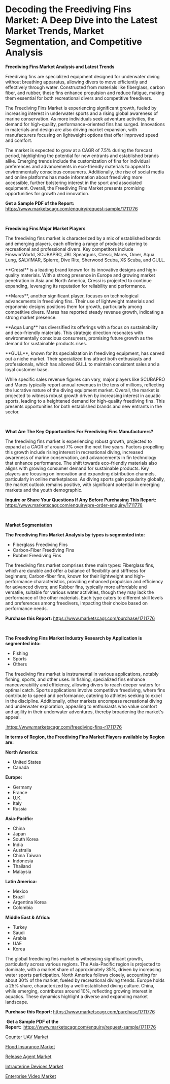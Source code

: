 <p><h1>Decoding the Freediving Fins Market: A Deep Dive into the Latest Market Trends, Market Segmentation, and Competitive Analysis</h1></p><p><strong>Freediving Fins Market Analysis and Latest Trends</strong></p>
<p><p>Freediving fins are specialized equipment designed for underwater diving without breathing apparatus, allowing divers to move efficiently and effectively through water. Constructed from materials like fiberglass, carbon fiber, and rubber, these fins enhance propulsion and reduce fatigue, making them essential for both recreational divers and competitive freedivers.</p><p>The Freediving Fins Market is experiencing significant growth, fueled by increasing interest in underwater sports and a rising global awareness of marine conservation. As more individuals seek adventure activities, the demand for high-quality, performance-oriented fins has surged. Innovations in materials and design are also driving market expansion, with manufacturers focusing on lightweight options that offer improved speed and comfort.</p><p>The market is expected to grow at a CAGR of 7.5% during the forecast period, highlighting the potential for new entrants and established brands alike. Emerging trends include the customization of fins for individual preferences and advancements in eco-friendly materials to appeal to environmentally conscious consumers. Additionally, the rise of social media and online platforms has made information about freediving more accessible, further bolstering interest in the sport and associated equipment. Overall, the Freediving Fins Market presents promising opportunities for growth and innovation.</p></p>
<p><strong>Get a Sample PDF of the Report:&nbsp;</strong> <a href="https://www.marketscagr.com/enquiry/request-sample/1711776?utm_campaign=1801&utm_medium=2&utm_source=Github&utm_content=ia&utm_term=22102024&utm_id=freediving-fins">https://www.marketscagr.com/enquiry/request-sample/1711776</a></p>
<p>&nbsp;</p>
<p><strong>Freediving Fins Major Market Players</strong></p>
<p><p>The freediving fins market is characterized by a mix of established brands and emerging players, each offering a range of products catering to recreational and professional divers. Key competitors include FinswimWorld, SCUBAPRO, JBL Spearguns, Cressi, Mares, Omer, Aqua Lung, SALVIMAR, Spierre, Dive Rite, Sherwood Scuba, XS Scuba, and GULL. </p><p>**Cressi** is a leading brand known for its innovative designs and high-quality materials. With a strong presence in Europe and growing market penetration in Asia and North America, Cressi is projected to continue expanding, leveraging its reputation for reliability and performance.</p><p>**Mares**, another significant player, focuses on technological advancements in freediving fins. Their use of lightweight materials and ergonomic designs positions them for growth, particularly among competitive divers. Mares has reported steady revenue growth, indicating a strong market presence.</p><p>**Aqua Lung** has diversified its offerings with a focus on sustainability and eco-friendly materials. This strategic direction resonates with environmentally conscious consumers, promising future growth as the demand for sustainable products rises.</p><p>**GULL**, known for its specialization in freediving equipment, has carved out a niche market. Their specialized fins attract both enthusiasts and professionals, which has allowed GULL to maintain consistent sales and a loyal customer base.</p><p>While specific sales revenue figures can vary, major players like SCUBAPRO and Mares typically report annual revenues in the tens of millions, reflecting the lucrative nature of the diving equipment market. Overall, the market is projected to witness robust growth driven by increasing interest in aquatic sports, leading to a heightened demand for high-quality freediving fins. This presents opportunities for both established brands and new entrants in the sector.</p></p>
<p>&nbsp;</p>
<p><strong>What Are The Key Opportunities For Freediving Fins Manufacturers?</strong></p>
<p><p>The freediving fins market is experiencing robust growth, projected to expand at a CAGR of around 7% over the next five years. Factors propelling this growth include rising interest in recreational diving, increased awareness of marine conservation, and advancements in fin technology that enhance performance. The shift towards eco-friendly materials also aligns with growing consumer demand for sustainable products. Key players are focusing on innovation and expanding distribution channels, particularly in online marketplaces. As diving sports gain popularity globally, the market outlook remains positive, with significant potential in emerging markets and the youth demographic.</p></p>
<p><strong>Inquire or Share Your Questions If Any Before Purchasing This Report:</strong> <a href="https://www.marketscagr.com/enquiry/pre-order-enquiry/1711776?utm_campaign=1801&utm_medium=2&utm_source=Github&utm_content=ia&utm_term=22102024&utm_id=freediving-fins">https://www.marketscagr.com/enquiry/pre-order-enquiry/1711776</a></p>
<p>&nbsp;</p>
<p><strong>Market Segmentation</strong></p>
<p><strong>The Freediving Fins Market Analysis by types is segmented into:</strong></p>
<p><ul><li>Fiberglass Freediving Fins</li><li>Carbon-Fiber Freediving Fins</li><li>Rubber Freediving Fins</li></ul></p>
<p><p>The freediving fins market comprises three main types: Fiberglass fins, which are durable and offer a balance of flexibility and stiffness for beginners; Carbon-fiber fins, known for their lightweight and high-performance characteristics, providing enhanced propulsion and efficiency for advanced divers; and Rubber fins, typically more affordable and versatile, suitable for various water activities, though they may lack the performance of the other materials. Each type caters to different skill levels and preferences among freedivers, impacting their choice based on performance needs.</p></p>
<p><strong>Purchase this Report:&nbsp;</strong><a href="https://www.marketscagr.com/purchase/1711776?utm_campaign=1801&utm_medium=2&utm_source=Github&utm_content=ia&utm_term=22102024&utm_id=freediving-fins">https://www.marketscagr.com/purchase/1711776</a></p>
<p>&nbsp;</p>
<p><strong>The Freediving Fins Market Industry Research by Application is segmented into:</strong></p>
<p><ul><li>Fishing</li><li>Sports</li><li>Others</li></ul></p>
<p><p>The freediving fins market is instrumental in various applications, notably fishing, sports, and other uses. In fishing, specialized fins enhance maneuverability and efficiency, allowing divers to reach deeper waters for optimal catch. Sports applications involve competitive freediving, where fins contribute to speed and performance, catering to athletes seeking to excel in the discipline. Additionally, other markets encompass recreational diving and underwater exploration, appealing to enthusiasts who value comfort and agility in their underwater adventures, thereby broadening the market's appeal.</p></p>
<p><a href="https://www.marketscagr.com/freediving-fins-r1711776?utm_campaign=1801&utm_medium=2&utm_source=Github&utm_content=ia&utm_term=22102024&utm_id=freediving-fins">&nbsp;https://www.marketscagr.com/freediving-fins-r1711776</a></p>
<p><strong>In terms of Region, the Freediving Fins Market Players available by Region are:</strong></p>
<p>
    <p> <strong> North America: </strong>
        <ul>
            <li>United States</li>
            <li>Canada</li>
        </ul>
        </p> 
    <p> <strong> Europe: </strong>
        <ul>
            <li>Germany</li>
            <li>France</li>
            <li>U.K.</li>
            <li>Italy</li>
            <li>Russia</li>
        </ul>
        </p> 
    <p> <strong> Asia-Pacific: </strong>
        <ul>
            <li>China</li>
            <li>Japan</li>
            <li>South Korea</li>
            <li>India</li>
            <li>Australia</li>
            <li>China Taiwan</li>
            <li>Indonesia</li>
            <li>Thailand</li>
            <li>Malaysia</li>
        </ul>
        </p> 
    <p> <strong> Latin America: </strong>
        <ul>
            <li>Mexico</li>
            <li>Brazil</li>
            <li>Argentina Korea</li>
            <li>Colombia</li>
        </ul>
        </p> 
    <p> <strong> Middle East & Africa: </strong>
        <ul>
            <li>Turkey</li>
            <li>Saudi</li>
            <li>Arabia</li>
            <li>UAE</li>
            <li>Korea</li>
        </ul>
    </p>
    </p>
<p><p>The global freediving fins market is witnessing significant growth, particularly across various regions. The Asia-Pacific region is projected to dominate, with a market share of approximately 35%, driven by increasing water sports participation. North America follows closely, accounting for about 30% of the market, fueled by recreational diving trends. Europe holds a 25% share, characterized by a well-established diving culture. China, while emerging, contributes around 10%, reflecting growing interest in aquatics. These dynamics highlight a diverse and expanding market landscape.</p></p>
<p><strong>Purchase this Report: </strong><a href="https://www.marketscagr.com/purchase/1711776?utm_campaign=1801&utm_medium=2&utm_source=Github&utm_content=ia&utm_term=22102024&utm_id=freediving-fins">https://www.marketscagr.com/purchase/1711776</a></p>
<p>&nbsp;<strong>Get a Sample PDF of the Report:&nbsp;&nbsp;</strong><a href="https://www.marketscagr.com/enquiry/request-sample/1711776?utm_campaign=1801&utm_medium=2&utm_source=Github&utm_content=ia&utm_term=22102024&utm_id=freediving-fins">https://www.marketscagr.com/enquiry/request-sample/1711776</a></p>
<p><strong></strong></p>
<p><p><a href="https://www.linkedin.com/pulse/exploring-counter-uav-market-dynamics-global-trends-future-zq6be?utm_campaign=1801&utm_medium=2&utm_source=Github&utm_content=ia&utm_term=22102024&utm_id=freediving-fins">Counter UAV Market</a></p><p><a href="https://www.linkedin.com/pulse/global-perspectives-flood-insurance-market-trends-msjue?utm_campaign=1801&utm_medium=2&utm_source=Github&utm_content=ia&utm_term=22102024&utm_id=freediving-fins">Flood Insurance Market</a></p><p><a href="https://www.linkedin.com/pulse/release-agent-market-segmentation-geographical-regions-forcast-bkgae?utm_campaign=1801&utm_medium=2&utm_source=Github&utm_content=ia&utm_term=22102024&utm_id=freediving-fins">Release Agent Market</a></p><p><a href="https://www.linkedin.com/pulse/global-intrauterine-devices-nexus-sector-confluences-regional-jo0ae?utm_campaign=1801&utm_medium=2&utm_source=Github&utm_content=ia&utm_term=22102024&utm_id=freediving-fins">Intrauterine Devices Market</a></p><p><a href="https://www.linkedin.com/pulse/enterprise-video-market-share-analysis-growth-trends-ouoqe?utm_campaign=1801&utm_medium=2&utm_source=Github&utm_content=ia&utm_term=22102024&utm_id=freediving-fins">Enterprise Video Market</a></p></p>